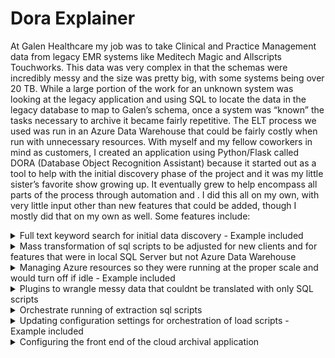 # Dora Explainer
At Galen Healthcare my job was to take Clinical and Practice Management data from legacy EMR systems like Meditech Magic and Allscripts Touchworks. This data was very complex in that the schemas were incredibly messy and the size was pretty big, with some systems being over 20 TB. While a large portion of the work for an unknown system was looking at the legacy application and using SQL to locate the data in the legacy database to map to Galen’s schema, once a system was “known” the tasks necessary to archive it became fairly repetitive. The ELT process we used was run in an Azure Data Warehouse that could be fairly costly when run with unnecessary resources. With myself and my fellow coworkers in mind as customers, I created an application using Python/Flask called DORA (Database Object Recognition Assistant) because it started out as a tool to help with the initial discovery phase of the project and it was my little sister’s favorite show growing up. It eventually grew to help encompass all parts of the process through automation and . I did this all on my own, with very little input other than new features that could be added, though I mostly did that on my own as well. Some features include:
<details><summary>Full text keyword search for initial data discovery - Example included</summary>
<pre>
numDoneTimeStartDict = {}
class KeywordFinder:
	def findKeywordsByTable(self, cnxnString, sID, kw, noCols, q, thread):
	global numDoneTimeStartDict 
	while not q.empty():
		tab, columns = q.get()
		try:
			newcnxn = pyodbc.connect(cnxnString.format(SERVER, DATABASE))
		except:
			d = 'DSN={}'.format(DATABASE)
			newcnxn = pyodbc.connect(d)
		try:
			newarchcnxn = pyodbc.connect( cnxnString.format(SERVER, ARCHIEDATABASE))
		except:
			d = 'DSN={}'.format(ARCHIEDATABASE)
			newarchcnxn = pyodbc.connect(d)
		newarchcnxn.timeout = QUERYTIMEOUT
		newarchcursor = newarchenn.cursor()
		newcnxn. timeout = QUERYTIMEOUT
		newcursor = newcnxn. cursor)

		stopTable = False
		for tCol in columns:
			foundString = 'False'
			table, col, schem, dTyp = tCol

			if not stopTable:
				for KEYWORD in kw:
					if exact:
						matchKeyword = "= '{}'". format (KEYWORD)
					else:
						matchKeyword = "LIKE '%{1%'" , format (KEYWORD)
					try:
						selstring = "select count(*) from [{}].[{}].[{}] with(nolock) WHERE TRIM(LTRIM(CAST ([{}] AS VARCHAR(MAX)))) {} ".format(DATABASE, schem, table, col, matchKeyword)
						count = newcursor.execute(selstring)
						num = list(count)[0][0]


					except Exception as e:
						err = traceback.format_exc()
						print('Search Failed, {J. {). () ' format (schem, table, col))
						num = 0
						insertSearchErrors = '''INSERT INTO dora. SearchErrors (SearchID,Keyword,SchemaName,TableName,ColumnName,Error,ErrorDttm)
VALUES ('{}', '{}', '{}', '{}, '{}','{}', '{}')
'''.format(searchID, KEYWORD, schem, table, col, str(err).replace("'", "''").str(datetime.datetime.now())[:19]) 
						newarchcursor.execute(insertSearchErrors) 
						newarchcursor.commit()
						if 'query timeout expired' in str(e).lower():
							stopTable = True
					if num>0:
						foundString = 'True'
						insertSearchResults = '''
						INSERT INTO dora. SearchResults (SearchID, Keyword, SchemaName, TableName, ColumnName, FoundDttm)
						VALUES ('{}','{}','{}','{}','{}','{}')
						'''. format (searchID, KEYWORD, schem, table, col, str (datetime.datetime.now())[:19])

						newarchcursor.execute (insertSearchResults)
						newarchcursor.commit()
			numDone = numDoneTimeStartDict[SIDI(' numDone '1
			timeStart = numDoneTimeStartDict [sID][ 'timeStart' ]
			numDone += 1
			numDoneTimeStartDict[sIDI['numDone']=numDone
			timeElapsed = time.perf_counter () - timeStart
			timePerCol = timeElapsed/numDone
			colsLeft = noCols - numDone
			estimate = round ((timePerCol * colsLeft) /60, 2)
			progressBar(numDone, noCols, estimate, '', 'minutes', '() - Last Column Checked f) from Thread () - Keyword Found: () * format (searchID,
			'[{}].[{}].[{}]'.format(schem, table, col), thread, foundString))
		newcnxn.close()
		newarchcnxn.close()
		q.task_done()

</pre>
</details>

<details><summary>Mass transformation of sql scripts to be adjusted for new clients and for features that were in local SQL Server but not Azure Data Warehouse
</summary>
<pre>
</pre>
</details>

<details><summary>Managing Azure resources so they were running at the proper scale and would turn off if idle - Example included
</summary>
<pre>
class AzureManager:
	def __init__(self,customer,external,clientid='',keyvault=''):
		#self.sqllitecnxn = createConnection('azureman.db')
		co.pullConfiguration(customer,external,clientid,keyvault)
		self.IdleTimerRunning = co.IdleTimerRunning
		self.latest = co.latest

	def run(self,cmd):
		completed = subprocess.run(["powershell", "-Command",cmd], caputre_output=True)
		return {'Error':co.convertHtmlString(completed.stderr.decode('utf-8')), 'Output':co.convertHtmlString(completed.stdout.decode('utf-8')),'Command':completed.args[2:]}

	def runAzureCommand(self,cmd='',paramObj={},scale='DW100c',updIdleStat=True):


		idletime = 1
		if paramObj:
			cmd = paramObj.get('command','')
			scale = paramObj.get('scale','')
			idletime = paramObj.get('idle',1)

		self.error = None
		dbInfo = co.dbs.get(co.resourceGroup,co.server,co.database)
		updIdleStatString = ''
		if cmd.lower() == 'update':
			ret = {'Output':'Idle Time Check','Error':'','Command':'Update'}
		if updIdleStat:
			updIdleStatString = ",IdleTimerStatus = ''"
		if cmd.lower() in ['resume', 'pause']:
			if cmd == 'Pause' and dbInfo.status == 'Online':
				func = co.dbs.begin_pause
			elif cmd == 'Resume' and dbInfo.status == 'paused':
				func = co.dbs.begin_resume
			else:
				return{'Output':'','Error':'Cannot {} database while it is {}'.format(cmd.lower(),dbInfo.status),'Command':''}
			self.currentAction = cmd[:-1]+'ing'

			print(self.currentAction)
			try:
				self.poll = func(co.resourceGroup,co.server,co.database)
			except Exception as e:
				self.error = str(e)

			#print('Pausing')
			dbInfo = co.dbs.get(co.resourceGroup,co.server,co.database)
			if updIdleStat:
				co.runStringQuery(azdb,"UPDATE AzureConfiguration SET UpdateDttm = '{}', Status = '{}' {} {}".format(datetime.datetime.now(),dbInfo.status,updIdleStatString,co.cusExtWhere))
			while not self.poll.done():
				dbInfo = co.dbs.get(co.resourceGroup,co.server,co.database)
				# print(poll.status())
				co.runStringQuery(azdb,"UPDATE AzureConfiguration SET Status = '{}' {}".format(dbInfo.status,co.cusExtWhere))
				time.sleep(1)
			co.runStringQuery(azdb,"UPDATE AzureConfiguration SET Status = '{}' {}",format(dbInfo.status,co.cusExtWhere))

			output = self.poll.status()
			ret = {'Output':str(output),'Error':self.error,'Command':str(func)}
		elif cmd.lower() == 'scale':
			if dbInfo.status != 'Online':
				return {'Output':'', 'Error':'Cannot {} database while it is {}'.format(cmd.lower(),dbInfo.status),'Command':''}


			# if cmd == 'ScaleUp':
			#	scale = 'DW300c'
			# elif cmd == 'ScaleDown':
			# scale = 'Dw100c'

			runCmd = 'Add-AzAccount -identity\nSet-AzSqlDatatbase -ResourceGroupName "{r}" = DatabaseName "{d}" -ServerName "{s}" -RequestedServiceObjectiveName "{sc}"'.format(r=co.resourceGroup,d=co.database,s=co.server,sc,scale)
			#print(runCmd)
			ret =self.run(runCmd)
			time.sleep(5)
			dbInfo = co.dbs.get(co.resourceGroup,co.server,co.database)

		if cmd.lower() in ['scale','resume','update'] and dbInfo.status == 'Online':
			if not self.IdleTimerRunning:
				print('Starting Idle Timer')
				self.startIdleTimeoutFinal(idletime)

			# updateIdleStatString = ",IdleTimerStatus = 'Running'"
		# if updIdleStat:
		co.runStringQuery(azdb,"UPDATE AzureConfiguration SET UpdateDttm = '{}' {} {}".format(datetime.datetime.now(),dbInfo.status,updIdleStatString,co.cusExtWhere))

			# print(ret)

		print('Finished')
		return ret 
	#def getSeriveObjectiveInfo(self):


	def startIdleTimeoutFinal(self,idleHours=1,paramObj={}):
		IGNOREQUERIES = ['select @@spid;','use[{}]'.format(co.database),'begin tran', 'rollback','select getdate() as dt', 'select *\nfrom [etl_dbo].[job]']
		archieQueries = ["List of queries to ignore because they are run by Archie"]
		if not idleHours:
			idleHours = 1
		if paramObj:
			# cmd = paramObj.get('command','')
			idleHours = paramObj.get('idle','1')
			#SERVERPAUSED = False
			noQueries = 0
			#am.runAzureCommand('Connect')
			r = None
			IDLETIMEOUT = int(idleHours) * 60
			RESTMINUTES = 10
			INTERVALS = IDLETIMEOUT/RESTMINUTES
			RESTSECONDS = RESTMINUTES * 60
			WHOLEINTERVALS = math.floor(INTERVALS)
			LASTINTERVAL = RESTSECONDS * (INTERVALS%1)
			# RESTSECONDS = RESTMINUTES * 60
			
			# last = time.perf_counter()
			# prevRes = [{'':1}]
			# FIRST = TRUE

			intervalsLeft = WHOLEINTERVALS
			lastInterval = LASTINTERVAL
			restSeconds = RESTSECONDS
			if self.IdleTimerRunning:
				print('Idle Timer already running')
				start = False
			else:
				try:
					print('Testing Server Connection:', end = ' ')
					# print(co.ARCHIECNXNSTRING)
					pyodbc.connect(co.ARCHIECNXNSTRING)
					err = ''
					start = True

					print('Success')
					startDate = datetime.datetime.now()
					idleStatus = 'Starting Idle Timer\n Timer Started: {}\nTimer Updated: {}'.format(startDate,startDate)
					co.runStringQuery(azdb,"UPDATE AzureConfiguration SET UpdateDttm = '{}' IdleTimerStartDttm = '{}', IdleTimerUpdateDtt='{}' , IdleTimerStatus = '{}' {}".format(startDate,startDate,startDate,idleStatus,co.cusExtWhere))

					SERVERPAUSED = False
					lastPollTime = co.buildTableDict(co.ARCHIECNXNSTRING,runStr='select getDate() as Dt')[0]['DT']
				except Exception as e:
					start = False
					err = str(e)
					print(e)

			if start:
				lastPollTime = co.buildTableDict(co.ARCHIECNXNSTRING,runStr='select getDate as Dt')[0]['Dt']
				idleStatus = 'Idle Timer running, server will pause in {} minute if no activity is detected.'.format(IDLETIMEOUT)
				print(idleStatus)
				co.runStringQuery(azdb,"UPDATE AzureConfiguration SET IdleTimerStartDttm='{}', IdleTimerStatus= '{}' {}".format(datetime.datetime.now(),idleStatus,co.cusExtWhere))

				time.sleep(restSeconds)
				self.IdleTimerRunning =True
				while True:
					r = None
					dbInfo = co.dbs.get(co.resourceGroup,co.server,co.database)
					ltst = co.latest
					if dbInfo.status == 'Online':
						try:
							# now = time.perf_counter()

							# if now = last > 15 or FIRST:
							idleStatus = 'Checking Server Activity\nTimer Started: {}\nTimer Updated: {}'.format(startDate,datetime.datetime.now())
							co.runStringQuery(azdb,"UPDATE AzureConfiguration SET IdleTimerStartDttm='{}', IdleTimerStatus = '{}' {}".format(datetime.datetime.now(),idleStatus.co.cusExtWhere))

							# print('Checking Server Activity:',end = ' ')
							res = co.buildTableDict(co.ARCHIECNXNSTRING,runStr=''' SELECT start_time,end_time,command,status
				From sys.dm_pdw_exec_requests (NOLOCK) -- azuremanageridlequerytag
				WHERE 1=1 -- and status not in ('Completed', 'Failed', 'Cancelled')
					AND session_id <> session_id()
					AND (start_time > '{}' or end_time is null) order by start_time desc ''' .format(str(lastPollTime)[:19]))
							useRes = [row for row in res if row['command'].lower().strip() not in IGNOREQUERIES and '--azuremanageridlequerytag' not in row['command'].lower().strip()]
							# last = time.perf_counter()
							# FIRST = False

							lastPollTime += datetime.timedelta(seconds=restSeconds)
							# else:
							# res = prevRes
						except Exception as e

							# res = [{'c':0}]
							useRes = []
							if 'Cannot connect to database when it is paused' in str(e):
								SERVERPAUSED = True
							else:
								idleStatus = 'Error when connecting to DB\n'
								idleStatus += str(e)
								#print(e)
								co.runStringQuery(azdb,"UPDATE AzureConfiguration SET IdleTimerUpdateDttm='{}', IdleTimerStatus='{}' {}".format(datetime.datetime.now(),idleStatus,co.cusExtWhere))
								
								print(idleStatus)
								print(co.ARCHIECNXNSTRING)

						else:

							if len(useRes) > 0:
								idleStatus = 'Activity detected\nTimer Started: {}\nTimer Updated: {}'.format(startDate,datetime.datetime.now())
								co.runStringQuery(azdb,"UPDATE AzureConfiguration SET IdleTimerUpdateDttm='{}', IdleTimerStatus='{}' {}".format(datetime.datetime.now(),idleStatus,co.cusExtWhere))

								noQueries = 0
								intervalsLeft = WHOLEINTERVALS
								lastInterval = LASTINTERVAL
								restSeconds = RESTSECONDS
								# y=input('stop? ')
								# if y.lower() in ['y','yes']:
				#					break
							else

								if intervalsLeft:
									noQueries += 1
									intervalsLeft -= 1
							
							# if noQueries > 0:
								# intervalsLeft = INTERVALS - noQueries


								noAct = round((noQueries * RESTSECONDS)/60,1)
								if restSeconds != RESTSECONDS:
									noAct += round((restSeconds)/60,1)
								leftAct = round((intervalsLeft * RESTSECONDS)/60 + (lastInterval/60),1)
								idleStatus = 'No activity detected for the last {} minutes. Server will pause in {} minutes \n Timer Started:{}\nTimer Updated: {}'.format(noAct,leftAct,startDate,datetime.datetime.now())
								co.runStringQuery(azdb,"UPDATE AzureConfiguration SET IdleTimerUpdateDttm='{}', IdleTimerStatus='{}' {}".format(datetime.datetime.now(),idleStatus,co.cusExtWhere))
							
							# else:
							
							#print(intervalsLeft)
							#print(lastInterval)
							#print(restSeconds)
							#print(noQueries)
							#print(SERVERPAUSED)
							if not intervalsLeft and not SERVERPAUSED:
								if not lastInterval:
									idleStatus = 'Idle Timer has ended, scaling down and pausing server\nTimer Started: {}\nTimer Updated: {}'.format(startDate,datetime.datetime.now())
									co.runStringQuery(azdb,"UPDATE AzureConfiguration SET IdleTimerUpdateDttm='{}', IdleTimerStatus='{}' {}".format(datetime.datetime.now(),idleStatus,co.cusExtWhere))
									
									print('Scaling Down Server')
									r =  self.runAzureCommand('Scale', updIdleStat=False)
									print('Pausing Server')
									r = self.runAzureCommand('Pause', updIdleStat=False)
									print('Server Paused')
									break
								else:
									restSeconds = lastInterval
									lastInterval = 0
						# print(noQueries)
						# prevRes = res
						time.sleep(restSeconds)
				idleStatus = 'Server has been scaled down and paused\n Timer Updated: {}'.format(startDate,datetime.datetime.now())
				co.runStringQuery(azdb,"UPDATE AzureConfiguration SET IdleTimerUpdateDttm='{}', IdleTimerStatus='{}' {}".format(datetime.datetime.now(),idleStatus,co.cusExtWhere))
				self.IdleTimerRunning = False
</pre>
</details>

<details><summary>Plugins to wrangle messy data that couldnt be translated with only SQL scripts</summary>
<pre>
</pre>
</details>

<details><summary>Orchestrate running of extraction sql scripts</summary>
<pre>
</pre>
</details>

<details><summary>Updating configuration settings for orchestration of load scripts  - Example included</summary>
<pre>
def getFormDictsByTask(taskDict,jobID,defDict={}):

	timeZones = ['Atlantic Standard Time', 'Eastern Standard Time', 'Central Standard Time', 'Mountain Standard Time', 'Pacific Standard Time', 'Alaskan Standard Time', 'Hawaiian Standard Time']
	itemTypes = getItemTypes ()
	trueFalseOpts = ['True', 'False']
	trueFalseBlankOpts = [''] + trueFalseOpts
	singleChoiceInputs = {'desiredTimeZone' :timeZones, 'skipValidation' :trueFalseOpts, 'environment' : ['Staging', 'Production '],
						 'includeComments':trueFalseBlankOpts, 'includeTypes' :trueFalseBlankOpts, 'includeDiscrete' :trueFalseBlankOpts}
	numericInputs = {'batchSize' :{'max' :1000, 'min' :1}, 'concurrentQueries': {'max' :16, 'min' :1}}
	multChoiceInputs = {'includeItemTypes' :itemTypes, 'excludeItemTypes': itemTypes}
	allInputs = {}
	for inp in singleChoiceInputs:
		ch = singleChoiceInputs[inp]
		allInputs[inp] = {'typ': 'select', 'choices':ch}
	for inp in multChoiceInputs:
		ch = multChoiceInputs[inp]
		allInputs[inp] = {'typ': 'multiSelect', 'choices':ch}
	for inp in numericInputs:
		ch = numericInputs[inp]
		allInputs[inp] = {'typ': 'number', 'attributes': ch}
	order = 1
	formDictsByTask = {}
	for taskKey, taskFields in taskDict.items():
	
		itindict = {}
		formDict = {}
		itinDict = getstuff(taskKey, 'dict')
		for key, value in itinDict.items():
		
			default = ''
			typeChoicesDict = allInputs.get (value, ('typ': 'string', 'size': '40'))

			for i in taskFields:
				if str(i.name).lower() == value.lower():
					default = defDict.get (value,'')

					if i.string != None and not default:
						default = str(i.string)
					if value. lower in ['excludetypes', 'includetypes ']:
						default = default.split('|')
	
		valDict = {'name' :value, 'label' :value, 'current' :default, 'order' :order, 'number': jobID}
	
		valdict.update(typeChoicesDict)
		formDict[value] = valdict
		order += 1
	
		formDictsByTask[taskKey]= formDict 
	return formDictsByTask

@app.route("/createitinerary", methods=[ 'POST', 'GET'])
def createitinerary():
	#goto:itinerary
	environment = request.form.get('environment', 'staging')
	envFull = 'Staging'
	if environment == 'prod':
		envFull = 'Production'
	choice = request.form.get('selectType')
	itinplugins = request.form.getlist('plugins'‚ None)
	extractplugins = []
	if choice == 'discrete':
		plugins = ['List Of Discrete Plugin UUIDs']
		if co.SOLTYPE == 'Warehouse'
			itinplugins = ['UUIDs']
			extractplugins = ['UUIDs']
	elif choice == 'nondiscrete':
		itinplugins=['List Of Nondiscrete Plugin UUIDs']
		if co.SOLTYPE == 'Warehouse':
			itinplugins = ['UUIDs' ]
			extractplugins = ['UUIDs']
	elif choice == 'person':
		itinplugins = ['UUIDs']
	elif choice == 'pavor';
		itinplugins = ['UUIDs']
	elif choice == 'nonpatientmessage':
		itinplugins = ['UUIDs']

	elif choice == 'nonpatientaudit':
		itinplugins = ['UUIDs']
	pluginsByType = {'Itinerary' :itinplugins}
	session['t'] = choice
	session['plugins'] = plugins
	session['environ'] = environment
	if plugins:
		try:
		
			taskDict = {}
			itinDictByTask = {}
			for plugin in plugins:
				plugin = plugin.upper()
				pid = plugin. lower()
				plugName = PLUGINDICT.get(pid, [])
				if plugName:
					plugKey = plugName[0] + '<br›‹br›' + plugin + '‹br›‹br>' + plugName [2]
				#print (plugin)
				itinDict = getStuff(plugin, 'dict')
				xml = getstuff (plugin, 'xml') 
				try:
					children = xml.task.find_all()
				except:
					children = xml.extractor.find_all()
				fields = []
				for child in children:
					fields.append(child)
				fields = list(filter (lambda x: × != '\n' ,fields))
				taskDict[pid] = fields
				itinDictByTask[Markup(plugKey)] = itinDict
				optionalFields = {}
				for tag in children:
					#The following statement fixes an issue where the plugin example has unknown in the excludeItemTypes field
					#If dev updates the plugin example and removes the unknown the following two Lines can be removed 
					if tag.name == 'excludeItemTypes' and tag,string == 'Unknown':
						optionalFields[tag.name] = ''
					elif tag.string != None:
						optionalFields [tag.name] = tag.string
				defaultDict = {"DICTIONARY OF DEFAULT VALUES FOR":"Archie Configuration"}
				for field in ['cAuthEndpointUri', 'vcoApiEndpointuri', 'environment ']:
					if field in optionalfields:
						defaultDict[field] = optionalFields[field]
			formDictsByTask = getformDictsByTask(taskDict,'', defaultdict)
			formDictByXMLType= {'Itinerary': formDictsByTask} 
			formDictByJob ={'new': formDictByXMLType} 
			previewXML = buildonclickButton('preview_()_(' .format ('Itinerary', 'new'), 'updateXMLFromJob(event)', 'Preview Itinerary')
			formForNewJob = previewXML+ '<br› '+buildFormForJob(itnExtDict=formDictByJob).get('new', {}).get('Itinerary','')
			# elif 1==2:
		except Exception as e:
			form, formi, jobTable = displayitinerary()
			err= 'Error getting plugins (make sure to run Archie with the correct ArchivalETL DB in the config file at least once): (1'.format(e)
			return render template('DORAsetitinerary.htmi',title= 'DORA', form-form, form1=form1, result-jobTable, error=err)
		else:
			form1 = itineraryForm()
			return render_template('DORAcreateitinerary.htmI',title = 'DORA', result=Markup(formForNewJob),navBar=Markup (NAVBAR))


</pre>
</details>

<details><summary>Configuring the front end of the cloud archival application</summary>
<pre>
</pre>
</details>


